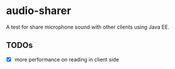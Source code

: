 # audio-sharer
A test for share microphone sound with other clients using Java EE.
## TODOs
-[x] more performance on reading in client side
